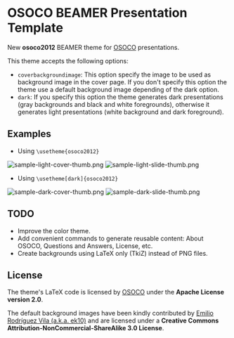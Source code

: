 OSOCO BEAMER Presentation Template
==================================

New __osoco2012__ BEAMER theme for [OSOCO](http://osoco.es) presentations.

This theme accepts the following options:

  - `coverbackgroundimage`: This option specify the image to be used as background image in the cover page. If you don't specify this option the theme use a default background image depending of the dark option.
  - `dark`: If you specify this option the theme generates dark presentations (gray backgrounds and black and white foregrounds), otherwise it generates light presentations (white background and dark foreground).

Examples
--------

 - Using `\usetheme{osoco2012}`

![sample-light-cover-thumb.png](http://github.com/osoco/osoco-beamer-theme/raw/master/examples/sample-light-cover-thumb.png "sample-light-cover-thumb.png")
![sample-light-slide-thumb.png](http://github.com/osoco/osoco-beamer-theme/raw/master/examples/sample-light-slide-thumb.png "sample-light-slide-thumb.png")

 - Using `\usetheme[dark]{osoco2012}`

![sample-dark-cover-thumb.png](http://github.com/osoco/osoco-beamer-theme/raw/master/examples/sample-dark-cover-thumb.png "sample-dark-cover-thumb.png")
![sample-dark-slide-thumb.png](http://github.com/osoco/osoco-beamer-theme/raw/master/examples/sample-dark-slide-thumb.png "sample-dark-slide-thumb.png")

TODO
----

  - Improve the color theme.
  - Add convenient commands to generate reusable content: About OSOCO, Questions and Answers, License, etc.
  - Create backgrounds using LaTeX only (TkiZ) instead of PNG files.

License
-------

The theme's LaTeX code is licensed by [OSOCO](http://osoco.es) under the __Apache License version 2.0__.

The default background images have been kindly contributed by [Emilio Rodríguez Vila (a.k.a. ek10)](http://www.flickr.com/photos/fotek10/) and are licensed under a __Creative Commons Attribution-NonCommercial-ShareAlike 3.0 License__.